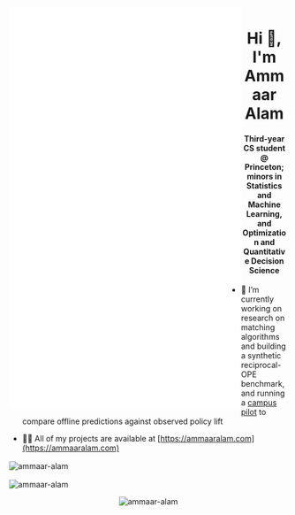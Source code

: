 <img src="./github-metrics.svg" align="left" width="420" alt="Metrics" />

<h1 align="center">Hi 👋, I'm Ammaar Alam</h1>
<h4 align="center">Third-year CS student @ Princeton; minors in Statistics and Machine Learning, and Optimization and Quantitative Decision Science</h3>

- 🔭 I’m currently working on research on matching algorithms and building a synthetic reciprocal-OPE benchmark, and running a [campus pilot](https://match.tigerapps.org) to compare offline predictions against observed policy lift

- 👨‍💻 All of my projects are available at [https://ammaaralam.com](https://ammaaralam.com)

<p><img align="center" width="360" src="https://github-readme-stats.vercel.app/api?username=ammaar-alam&show_icons=true&locale=en" alt="ammaar-alam" /></p>
<p><img align="center" width="361" src="https://github-readme-streak-stats.herokuapp.com/?user=ammaar-alam&" alt="ammaar-alam" /></p>
<p align="center"> <img src="https://komarev.com/ghpvc/?username=ammaar-alam&label=Profile%20views&color=0e75b6&style=flat" alt="ammaar-alam" /> </p>
